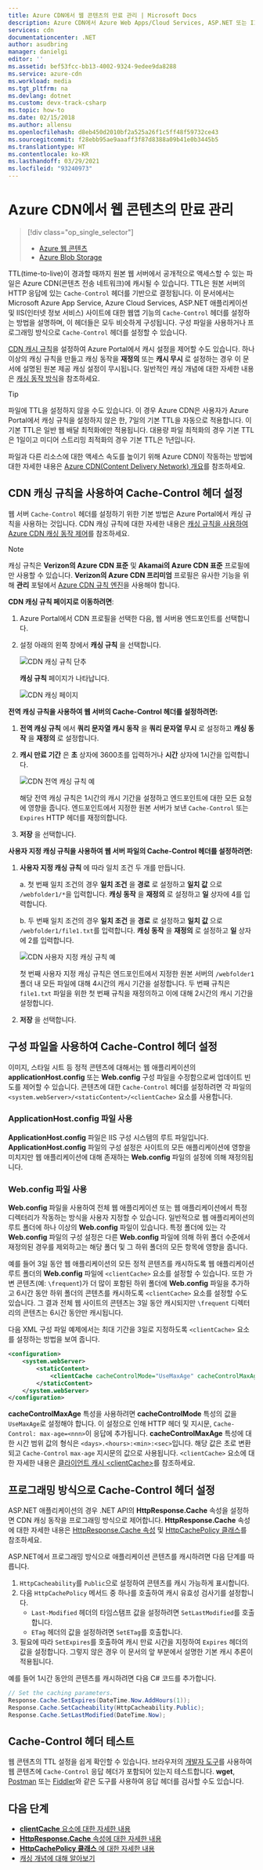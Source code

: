 ```yaml
---
title: Azure CDN에서 웹 콘텐츠의 만료 관리 | Microsoft Docs
description: Azure CDN에서 Azure Web Apps/Cloud Services, ASP.NET 또는 IIS 콘텐츠의 만료를 관리하는 방법을 알아봅니다.
services: cdn
documentationcenter: .NET
author: asudbring
manager: danielgi
editor: ''
ms.assetid: bef53fcc-bb13-4002-9324-9edee9da8288
ms.service: azure-cdn
ms.workload: media
ms.tgt_pltfrm: na
ms.devlang: dotnet
ms.custom: devx-track-csharp
ms.topic: how-to
ms.date: 02/15/2018
ms.author: allensu
ms.openlocfilehash: d8eb450d2010bf2a525a26f1c5ff48f59732ce43
ms.sourcegitcommit: f28ebb95ae9aaaff3f87d8388a09b41e0b3445b5
ms.translationtype: HT
ms.contentlocale: ko-KR
ms.lasthandoff: 03/29/2021
ms.locfileid: "93240973"
---
```

# <a name="manage-expiration-of-web-content-in-azure-cdn"></a>Azure CDN에서 웹 콘텐츠의 만료 관리
> [!div class="op_single_selector"]
> * [Azure 웹 콘텐츠](cdn-manage-expiration-of-cloud-service-content.md)
> * [Azure Blob Storage](cdn-manage-expiration-of-blob-content.md)
> 

TTL(time-to-live)이 경과할 때까지 원본 웹 서버에서 공개적으로 액세스할 수 있는 파일은 Azure CDN(콘텐츠 전송 네트워크)에 캐시될 수 있습니다. TTL은 원본 서버의 HTTP 응답에 있는 `Cache-Control` 헤더를 기반으로 결정됩니다. 이 문서에서는 Microsoft Azure App Service, Azure Cloud Services, ASP.NET 애플리케이션 및 IIS(인터넷 정보 서비스) 사이트에 대한 웹앱 기능의 `Cache-Control` 헤더를 설정하는 방법을 설명하며, 이 헤더들은 모두 비슷하게 구성됩니다. 구성 파일을 사용하거나 프로그래밍 방식으로 `Cache-Control` 헤더를 설정할 수 있습니다. 

[CDN 캐시 규칙](cdn-caching-rules.md)을 설정하여 Azure Portal에서 캐시 설정을 제어할 수도 있습니다. 하나 이상의 캐싱 규칙을 만들고 캐싱 동작을 **재정의** 또는 **캐시 무시** 로 설정하는 경우 이 문서에 설명된 원본 제공 캐싱 설정이 무시됩니다. 일반적인 캐싱 개념에 대한 자세한 내용은 [캐싱 동작 방식](cdn-how-caching-works.md)을 참조하세요.

> [!TIP]
> 파일에 TTL을 설정하지 않을 수도 있습니다. 이 경우 Azure CDN은 사용자가 Azure Portal에서 캐싱 규칙을 설정하지 않은 한, 7일의 기본 TTL을 자동으로 적용합니다. 이 기본 TTL은 일반 웹 배달 최적화에만 적용됩니다. 대용량 파일 최적화의 경우 기본 TTL은 1일이고 미디어 스트리밍 최적화의 경우 기본 TTL은 1년입니다.
> 
> 파일과 다른 리소스에 대한 액세스 속도를 높이기 위해 Azure CDN이 작동하는 방법에 대한 자세한 내용은 [Azure CDN(Content Delivery Network) 개요](cdn-overview.md)를 참조하세요.
> 

## <a name="setting-cache-control-headers-by-using-cdn-caching-rules"></a>CDN 캐싱 규칙을 사용하여 Cache-Control 헤더 설정
웹 서버 `Cache-Control` 헤더를 설정하기 위한 기본 방법은 Azure Portal에서 캐싱 규칙을 사용하는 것입니다. CDN 캐싱 규칙에 대한 자세한 내용은 [캐싱 규칙을 사용하여 Azure CDN 캐싱 동작 제어](cdn-caching-rules.md)를 참조하세요.

> [!NOTE] 
> 캐싱 규칙은 **Verizon의 Azure CDN 표준** 및 **Akamai의 Azure CDN 표준** 프로필에만 사용할 수 있습니다. **Verizon의 Azure CDN 프리미엄** 프로필은 유사한 기능을 위해 **관리** 포털에서 [Azure CDN 규칙 엔진](./cdn-verizon-premium-rules-engine.md)을 사용해야 합니다.

**CDN 캐싱 규칙 페이지로 이동하려면**:

1. Azure Portal에서 CDN 프로필을 선택한 다음, 웹 서버용 엔드포인트를 선택합니다.

1. 설정 아래의 왼쪽 창에서 **캐싱 규칙** 을 선택합니다.

   ![CDN 캐싱 규칙 단추](./media/cdn-manage-expiration-of-cloud-service-content/cdn-caching-rules-btn.png)

   **캐싱 규칙** 페이지가 나타납니다.

   ![CDN 캐싱 페이지](./media/cdn-manage-expiration-of-cloud-service-content/cdn-caching-page.png)


**전역 캐싱 규칙을 사용하여 웹 서버의 Cache-Control 헤더를 설정하려면:**

1. **전역 캐싱 규칙** 에서 **쿼리 문자열 캐시 동작** 을 **쿼리 문자열 무시** 로 설정하고 **캐싱 동작** 을 **재정의** 로 설정합니다.
      
1. **캐시 만료 기간** 은 **초** 상자에 3600초를 입력하거나 **시간** 상자에 1시간을 입력합니다. 

   ![CDN 전역 캐싱 규칙 예](./media/cdn-manage-expiration-of-cloud-service-content/cdn-global-caching-rules-example.png)

   해당 전역 캐싱 규칙은 1시간의 캐시 기간을 설정하고 엔드포인트에 대한 모든 요청에 영향을 줍니다. 엔드포인트에서 지정한 원본 서버가 보낸 `Cache-Control` 또는 `Expires` HTTP 헤더를 재정의합니다.   

1. **저장** 을 선택합니다.

**사용자 지정 캐싱 규칙을 사용하여 웹 서버 파일의 Cache-Control 헤더를 설정하려면:**

1. **사용자 지정 캐싱 규칙** 에 따라 일치 조건 두 개를 만듭니다.

     a. 첫 번째 일치 조건의 경우 **일치 조건** 을 **경로** 로 설정하고 **일치 값** 으로 `/webfolder1/*`을 입력합니다. **캐싱 동작** 을 **재정의** 로 설정하고 **일** 상자에 4를 입력합니다.

     b. 두 번째 일치 조건의 경우 **일치 조건** 을 **경로** 로 설정하고 **일치 값** 으로 `/webfolder1/file1.txt`를 입력합니다. **캐싱 동작** 을 **재정의** 로 설정하고 **일** 상자에 2를 입력합니다.

    ![CDN 사용자 지정 캐싱 규칙 예](./media/cdn-manage-expiration-of-cloud-service-content/cdn-custom-caching-rules-example.png)

    첫 번째 사용자 지정 캐싱 규칙은 엔드포인트에서 지정한 원본 서버의 `/webfolder1`폴더 내 모든 파일에 대해 4시간의 캐시 기간을 설정합니다. 두 번째 규칙은 `file1.txt` 파일을 위한 첫 번째 규칙을 재정의하고 이에 대해 2시간의 캐시 기간을 설정합니다.

1. **저장** 을 선택합니다.


## <a name="setting-cache-control-headers-by-using-configuration-files"></a>구성 파일을 사용하여 Cache-Control 헤더 설정
이미지, 스타일 시트 등 정적 콘텐츠에 대해서는 웹 애플리케이션의 **applicationHost.config** 또는 **Web.config** 구성 파일을 수정함으로써 업데이트 빈도를 제어할 수 있습니다. 콘텐츠에 대한 `Cache-Control` 헤더를 설정하려면 각 파일의 `<system.webServer>/<staticContent>/<clientCache>` 요소를 사용합니다.

### <a name="using-applicationhostconfig-files"></a>ApplicationHost.config 파일 사용
**ApplicationHost.config** 파일은 IIS 구성 시스템의 루트 파일입니다. **ApplicationHost.config** 파일의 구성 설정은 사이트의 모든 애플리케이션에 영향을 미치지만 웹 애플리케이션에 대해 존재하는 **Web.config** 파일의 설정에 의해 재정의됩니다.

### <a name="using-webconfig-files"></a>Web.config 파일 사용
**Web.config** 파일을 사용하여 전체 웹 애플리케이션 또는 웹 애플리케이션에서 특정 디렉터리가 작동하는 방식을 사용자 지정할 수 있습니다. 일반적으로 웹 애플리케이션의 루트 폴더에 하나 이상의 **Web.config** 파일이 있습니다. 특정 폴더에 있는 각 **Web.config** 파일의 구성 설정은 다른 **Web.config** 파일에 의해 하위 폴더 수준에서 재정의된 경우를 제외하고는 해당 폴더 및 그 하위 폴더의 모든 항목에 영향을 줍니다. 

예를 들어 3일 동안 웹 애플리케이션의 모든 정적 콘텐츠를 캐시하도록 웹 애플리케이션 루트 폴더의 **Web.config** 파일에 `<clientCache>` 요소를 설정할 수 있습니다. 또한 가변 콘텐츠(예: `\frequent`)가 더 많이 포함된 하위 폴더에 **Web.config** 파일을 추가하고 6시간 동안 하위 폴더의 콘텐츠를 캐시하도록 `<clientCache>` 요소를 설정할 수도 있습니다. 그 결과 전체 웹 사이트의 콘텐츠는 3일 동안 캐시되지만 `\frequent` 디렉터리의 콘텐츠는 6시간 동안만 캐시됩니다.  

다음 XML 구성 파일 예제에서는 최대 기간을 3일로 지정하도록 `<clientCache>` 요소를 설정하는 방법을 보여 줍니다.  

```xml
<configuration>
    <system.webServer>
        <staticContent>
            <clientCache cacheControlMode="UseMaxAge" cacheControlMaxAge="3.00:00:00" />
        </staticContent>
    </system.webServer>
</configuration>
```

**cacheControlMaxAge** 특성을 사용하려면 **cacheControlMode** 특성의 값을 `UseMaxAge`로 설정해야 합니다. 이 설정으로 인해 HTTP 헤더 및 지시문, `Cache-Control: max-age=<nnn>`이 응답에 추가됩니다. **cacheControlMaxAge** 특성에 대한 시간 범위 값의 형식은 `<days>.<hours>:<min>:<sec>`입니다. 해당 값은 초로 변환되고 `Cache-Control` `max-age` 지시문의 값으로 사용됩니다. `<clientCache>` 요소에 대한 자세한 내용은 [클라이언트 캐시 \<clientCache>](https://www.iis.net/ConfigReference/system.webServer/staticContent/clientCache)를 참조하세요.  

## <a name="setting-cache-control-headers-programmatically"></a>프로그래밍 방식으로 Cache-Control 헤더 설정
ASP.NET 애플리케이션의 경우 .NET API의 **HttpResponse.Cache** 속성을 설정하면 CDN 캐싱 동작을 프로그래밍 방식으로 제어합니다. **HttpResponse.Cache** 속성에 대한 자세한 내용은 [HttpResponse.Cache 속성](/dotnet/api/system.web.httpresponse.cache#System_Web_HttpResponse_Cache) 및 [HttpCachePolicy 클래스](/dotnet/api/system.web.httpcachepolicy)를 참조하세요.  

ASP.NET에서 프로그래밍 방식으로 애플리케이션 콘텐츠를 캐시하려면 다음 단계를 따릅니다.
   1. `HttpCacheability`를 `Public`으로 설정하여 콘텐츠를 캐시 가능하게 표시합니다. 
   1. 다음 `HttpCachePolicy` 메서드 중 하나를 호출하여 캐시 유효성 검사기를 설정합니다.
      - `Last-Modified` 헤더의 타임스탬프 값을 설정하려면 `SetLastModified`를 호출합니다.
      - `ETag` 헤더의 값을 설정하려면 `SetETag`를 호출합니다.
   1. 필요에 따라 `SetExpires`를 호출하여 캐시 만료 시간을 지정하여 `Expires` 헤더의 값을 설정합니다. 그렇지 않은 경우 이 문서의 앞 부분에서 설명한 기본 캐시 추론이 적용됩니다.

예를 들어 1시간 동안의 콘텐츠를 캐시하려면 다음 C# 코드를 추가합니다.  

```csharp
// Set the caching parameters.
Response.Cache.SetExpires(DateTime.Now.AddHours(1));
Response.Cache.SetCacheability(HttpCacheability.Public);
Response.Cache.SetLastModified(DateTime.Now);
```

## <a name="testing-the-cache-control-header"></a>Cache-Control 헤더 테스트
웹 콘텐츠의 TTL 설정을 쉽게 확인할 수 있습니다. 브라우저의 [개발자 도구](https://developer.microsoft.com/microsoft-edge/platform/documentation/f12-devtools-guide/)를 사용하여 웹 콘텐츠에 `Cache-Control` 응답 헤더가 포함되어 있는지 테스트합니다. **wget**, [Postman](https://www.getpostman.com/) 또는 [Fiddler](https://www.telerik.com/fiddler)와 같은 도구를 사용하여 응답 헤더를 검사할 수도 있습니다.

## <a name="next-steps"></a>다음 단계
* [**clientCache** 요소에 대한 자세한 내용](https://www.iis.net/ConfigReference/system.webServer/staticContent/clientCache)
* [**HttpResponse.Cache** 속성에 대한 자세한 내용](/dotnet/api/system.web.httpresponse.cache#System_Web_HttpResponse_Cache) 
* [**HttpCachePolicy 클래스** 에 대한 자세한 내용](/dotnet/api/system.web.httpcachepolicy)  
* [캐싱 개념에 대해 알아보기](cdn-how-caching-works.md)
